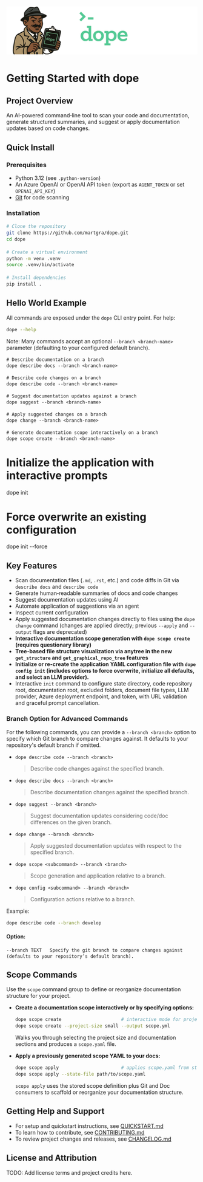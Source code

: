 # ![Alt](resources/banner.png)

# Getting Started with dope

## Project Overview

An AI‑powered command‑line tool to scan your code and documentation, generate structured summaries, and suggest or apply documentation updates based on code changes.

## Quick Install

### Prerequisites

- Python 3.12 (see `.python-version`)
- An Azure OpenAI or OpenAI API token (export as `AGENT_TOKEN` or set `OPENAI_API_KEY`)
- [Git](https://git-scm.com/) for code scanning

### Installation

```bash
# Clone the repository
git clone https://github.com/martgra/dope.git
cd dope

# Create a virtual environment
python -m venv .venv
source .venv/bin/activate

# Install dependencies
pip install .
```

## Hello World Example

All commands are exposed under the `dope` CLI entry point. For help:
```bash
dope --help
```

Note: Many commands accept an optional `--branch <branch-name>` parameter (defaulting to your configured default branch).

```
# Describe documentation on a branch
dope describe docs --branch <branch-name>

# Describe code changes on a branch
dope describe code --branch <branch-name>

# Suggest documentation updates against a branch
dope suggest --branch <branch-name>

# Apply suggested changes on a branch
dope change --branch <branch-name>

# Generate documentation scope interactively on a branch
dope scope create --branch <branch-name>
```

# Initialize the application with interactive prompts
dope init

# Force overwrite an existing configuration
dope init --force

## Key Features

- Scan documentation files (`.md`, `.rst`, etc.) and code diffs in Git via `describe docs` and `describe code`
- Generate human‑readable summaries of docs and code changes
- Suggest documentation updates using AI
- Automate application of suggestions via an agent
- Inspect current configuration
- Apply suggested documentation changes directly to files using the `dope change` command (changes are applied directly; previous `--apply` and `--output` flags are deprecated)
- **Interactive documentation scope generation with `dope scope create` (requires questionary library)**
- **Tree‑based file structure visualization via anytree in the new `get_structure` and `get_graphical_repo_tree` features**
- **Initialize or re-create the application YAML configuration file with `dope config init` (includes options to force overwrite, initialize all defaults, and select an LLM provider).**
- Interactive `init` command to configure state directory, code repository root, documentation root, excluded folders, document file types, LLM provider, Azure deployment endpoint, and token, with URL validation and graceful prompt cancellation.

### Branch Option for Advanced Commands

For the following commands, you can provide a `--branch <branch>` option to specify which Git branch to compare changes against. It defaults to your repository's default branch if omitted.

- `dope describe code --branch <branch>`  
  > Describe code changes against the specified branch.
- `dope describe docs --branch <branch>`  
  > Describe documentation changes against the specified branch.
- `dope suggest --branch <branch>`  
  > Suggest documentation updates considering code/doc differences on the given branch.
- `dope change --branch <branch>`  
  > Apply suggested documentation updates with respect to the specified branch.
- `dope scope <subcommand> --branch <branch>`
  > Scope generation and application relative to a branch.
- `dope config <subcommand> --branch <branch>`
  > Configuration actions relative to a branch.

Example:
```bash
dope describe code --branch develop
```

#### Option:
```
--branch TEXT   Specify the git branch to compare changes against (defaults to your repository’s default branch).
```

## Scope Commands

Use the `scope` command group to define or reorganize documentation structure for your project.

- **Create a documentation scope interactively or by specifying options:**
  ```bash
  dope scope create                      # interactive mode for project size/sections
  dope scope create --project-size small --output scope.yml
  ```
  Walks you through selecting the project size and documentation sections and produces a `scope.yaml` file.

- **Apply a previously generated scope YAML to your docs:**
  ```bash
  dope scope apply                       # applies scope.yaml from state directory
  dope scope apply --state-file path/to/scope.yaml
  ```

  `scope apply` uses the stored scope definition plus Git and Doc consumers to scaffold or reorganize your documentation structure.

## Getting Help and Support

- For setup and quickstart instructions, see [QUICKSTART.md](QUICKSTART.md)
- To learn how to contribute, see [CONTRIBUTING.md](CONTRIBUTING.md)
- To review project changes and releases, see [CHANGELOG.md](CHANGELOG.md)

## License and Attribution

TODO: Add license terms and project credits here.

